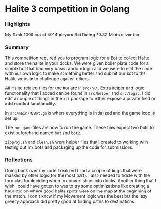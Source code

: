 # Halite 3 competition in Golang

### Highlights
My Rank 1008 out of 4014 players
Bot Rating 29.32
Made silver tier

### Summary 

This competition required you to program logic for a Bot to collect Halite and store the halite in your docks.
We were given boiler plate code for a simple bot that had very basic random logic and we were to edit the code with our own logic to make something better and submit our bot to the Halite website to challenge against others.

All Halite related files for the bot are in `src/hlt`. Extra helper and logic functionality that I added can be found in `src/helper` and `src/logic`. I did edit a couple of things in the `hlt` package to either expose a private field or add needed functionality.

In `src/main/MyBot.go` is where everything is initialized and the game loop is set up.

The `run_game` files are how to run the game. These files expect two bots to exist beforehand named `bot` and `bot2`.

`zipproj.sh` and `clean.sh` were helper files that I created to working with testing out my bots and packaging up the code for submissions.

### Reflections

Going back over my code I realized I had a couple of bugs that were masked by other logic(for the most part). I also needed to fiddle with the formulas for deciding when to convert ships into docks. Another thing that I wish I could have gotten to was to try some optimizations like creating a heuristic on where good halite spots were on the map at the beginning of the match. I don't know if my Movement logic was the best but the lazy greedy approach did pretty good at finding paths to destinations.

